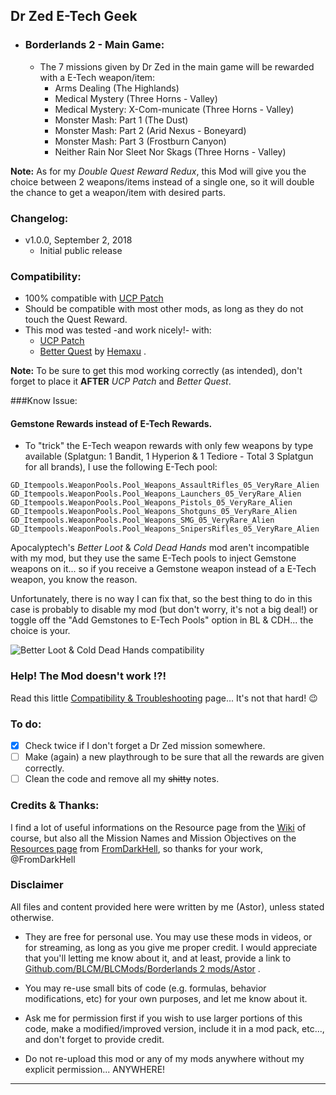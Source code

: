 ## Dr Zed E-Tech Geek

- ### Borderlands 2 - Main Game:
  - The 7 missions given by Dr Zed in the main game will be rewarded with a E-Tech weapon/item:
    - Arms Dealing (The Highlands)
    - Medical Mystery (Three Horns - Valley)
    - Medical Mystery: X-Com-municate (Three Horns - Valley)
    - Monster Mash: Part 1 (The Dust)
    - Monster Mash: Part 2 (Arid Nexus - Boneyard)
    - Monster Mash: Part 3 (Frostburn Canyon)  
    - Neither Rain Nor Sleet Nor Skags (Three Horns - Valley)
	
__Note:__ As for my *Double Quest Reward Redux*, this Mod will give you the choice between 2 weapons/items instead of a single one, so it will double the chance to get a weapon/item with desired parts.

### Changelog:

- v1.0.0, September 2, 2018
  - Initial public release

### Compatibility:

- 100% compatible with [UCP Patch](https://github.com/BLCM/BLCMods/tree/master/Borderlands%202%20mods/Community%20Patch%20Team)
- Should be compatible with most other mods, as long as they do not touch the Quest Reward.
- This mod was tested -and work nicely!- with:
  - [UCP Patch](https://github.com/BLCM/BLCMods/tree/master/Borderlands%202%20mods/Community%20Patch%20Team)   
  - [Better Quest](https://github.com/BLCM/BLCMods/blob/master/Borderlands%202%20mods/Hemaxhu/Quest%20Rewards/Better%20Quests) by [Hemaxu](https://github.com/BLCM/BLCMods/tree/master/Borderlands%202%20mods/Hemaxhu) .

__Note:__ To be sure to get this mod working correctly (as intended), don't forget to place it **AFTER** *UCP Patch* and *Better Quest*.

###Know Issue: 

#### Gemstone Rewards instead of E-Tech Rewards.

- To "trick" the E-Tech weapon rewards with only few weapons by type available (Splatgun: 1 Bandit, 1 Hyperion & 1 Tediore - Total 3 Splatgun for all brands), I use the following E-Tech pool:

```
GD_Itempools.WeaponPools.Pool_Weapons_AssaultRifles_05_VeryRare_Alien
GD_Itempools.WeaponPools.Pool_Weapons_Launchers_05_VeryRare_Alien
GD_Itempools.WeaponPools.Pool_Weapons_Pistols_05_VeryRare_Alien
GD_Itempools.WeaponPools.Pool_Weapons_Shotguns_05_VeryRare_Alien
GD_Itempools.WeaponPools.Pool_Weapons_SMG_05_VeryRare_Alien
GD_Itempools.WeaponPools.Pool_Weapons_SnipersRifles_05_VeryRare_Alien
```

Apocalyptech's *Better Loot* & *Cold Dead Hands* mod aren't incompatible with my mod, but they use the same E-Tech pools to inject Gemstone weapons on it... so if you receive a Gemstone weapon instead of a E-Tech weapon, you know the reason.

Unfortunately, there is no way I can fix that, so the best thing to do in this case is probably to disable my mod (but don't worry, it's not a big deal!) or toggle off the "Add Gemstones to E-Tech Pools" option in BL & CDH... the choice is your.

![Better Loot & Cold Dead Hands compatibility](https://i.imgur.com/YlSxMbs.png)

### Help! The Mod doesn't work !?!

Read this little [Compatibility & Troubleshooting](https://github.com/BLCM/BLCMods/tree/master/Borderlands%202%20mods/Astor/Compatibility%20%26%20Troubleshooting) page... It's not that hard!  :wink:
 
### To do:

- [x] Check twice if I don't forget a Dr Zed mission somewhere.
- [ ] Make (again) a new playthrough to be sure that all the rewards are given correctly.
- [ ] Clean the code and remove all my ~~shitty~~ notes. 

### Credits & Thanks:

I find a lot of useful informations on the Resource page from the [Wiki](https://github.com/BLCM/BLCMods/wiki) of course, but also all the Mission Names and Mission Objectives on the [Resources page](https://github.com/BLCM/BLCMods/tree/master/Borderlands%202%20mods/FromDarkHell/Resources) from [FromDarkHell](https://github.com/BLCM/BLCMods/tree/master/Borderlands%202%20mods/FromDarkHell), so thanks for your work, @FromDarkHell 

### Disclaimer

All files and content provided here were written by me (Astor), unless stated otherwise.

- They are free for personal use. You may use these mods in videos, or for streaming, as long as you give me proper credit. I would appreciate that you'll letting me know about it, and at least, provide a link to [Github.com/BLCM/BLCMods/Borderlands 2 mods/Astor](https://github.com/BLCM/BLCMods/tree/master/Borderlands%202%20mods/Astor) .

- You may re-use small bits of code (e.g. formulas, behavior modifications, etc) for your own purposes, and let me know about it.  

- Ask me for permission first if you wish to use larger portions of this code, make a modified/improved version, include it in a mod pack, etc..., and don't forget to provide credit.

- Do not re-upload this mod or any of my mods anywhere without my explicit permission... ANYWHERE!

* * * * *
